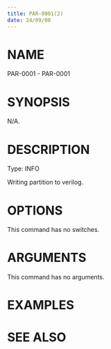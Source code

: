 ```yaml
---
title: PAR-0001(2)
date: 24/09/08
---
```


# NAME

PAR-0001 - PAR-0001

# SYNOPSIS

N/A.

# DESCRIPTION

Type: INFO

Writing partition to verilog.

# OPTIONS

This command has no switches.

# ARGUMENTS

This command has no arguments.

# EXAMPLES

# SEE ALSO
